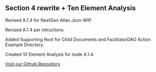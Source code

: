 ## Section 4 rewrite + Ten Element Analysis

Revised A.1.4 for NextGen Atlas Json-WIP.  

Revised A.1.4 per intructions.

Added Supporting Root for Child Documents and FacilitatorDAO Action Example Directory. 

Created 10 Element Analysis for node A.1.4. 

[Visit our Github Repository](https://github.com/Bonapublica/Rewrite-A.1.4-/blob/main/JSON%20Atlas%20node%20A.1.4)

